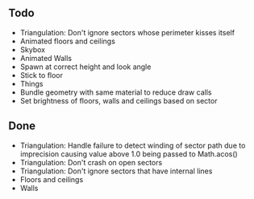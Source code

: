 ## Todo

* Triangulation: Don't ignore sectors whose perimeter kisses itself 
* Animated floors and ceilings
* Skybox
* Animated Walls
* Spawn at correct height and look angle
* Stick to floor
* Things
* Bundle geometry with same material to reduce draw calls
* Set brightness of floors, walls and ceilings based on sector

## Done

* Triangulation: Handle failure to detect winding of sector path due to imprecision causing value above 1.0 being passed to Math.acos()
* Triangulation: Don't crash on open sectors
* Triangulation: Don't ignore sectors that have internal lines
* Floors and ceilings
* Walls